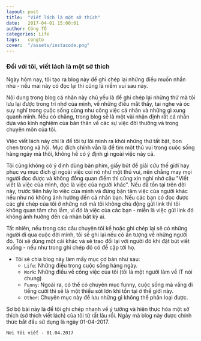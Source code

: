 ```yaml
---
layout: post
title:  "Viết lách là một sở thích"
date:   2017-04-01 15:00:01
author: Công TÔ
categories: Life
tags:	congto
cover:  "/assets/instacode.png"
---
```


<h3>Đối với tôi, viết lách là một sở thích</h3>

Ngày hôm nay, tôi tạo ra blog này để ghi chép lại những điều muốn nhắn nhủ - nếu mai này có đọc lại thì cũng là niềm vui sau này.

Nội dung trong blog cá nhân này chủ yếu là để ghi chép lại những thứ mà tôi lưu lại được trong trí nhớ của mình, về những điều mắt thấy, tai nghe và óc suy nghĩ trong cuộc sống cũng như công việc cá nhân và những gì xung quanh mình. Nếu có chăng, trong blog sẽ là một vài nhận định rất cá nhân dựa vào kinh nghiệm của bản thân về các sự việc đời thường và trong chuyên môn của tôi.

Việc viết lách này chỉ là để tôi tự lôi mình ra khỏi những thứ tất bật, bon chen trong xã hội. Mục đích chính vẫn là để tìm một thú vui trong cuộc sống hàng ngày mà thôi, không hề có ý định gì ngoài việc này cả. 

Tôi cũng không có ý định dùng bàn phím, giấy bút để giải cứu thế giới hay phục vụ mục đích gì ngoài việc coi nó như một thú vui, nên chẳng may mọi người đọc được và không đồng quan điểm thì cũng xin nghi nhớ câu "Viết viết là việc của mình, đọc là việc của người khác". Nếu đã tồn tại trên đời này, trước tiên hãy lo việc của mình và đừng bận tâm việc của người khác nếu như nó không ảnh hưởng đến cá nhân bạn. Nếu các bạn có đọc được các ghi chép của tôi ở những nơi mà tôi không chủ động gửi link thì tôi không quan tâm cho lắm, vì đó là việc của các bạn - miễn là việc gửi link đó không ảnh hưởng đến cá nhân bất kỳ ai.

Tất nhiên, nếu trong các câu chuyện tôi kể hoặc ghi chép lại sẽ có những người đi qua cuộc đời mình, tôi sẽ ghi lại nếu có ấn tượng về những người đó. Tôi sẽ dùng một cái khác và sẽ trao đổi lại với người đó khi đặt bút viết xuống - nếu như trong ghi chép đó có đề cập tới họ.

- Tôi sẽ chia blog này làm mấy mục cơ bản như sau: 
    - `Life`: Những điều trong cuộc sống hàng ngày.
    - `Work`: Những điều về công việc của tôi (tôi là một người làm về IT nói chung)
    - `Funny`: Ngoài ra, có thể có chuyên mục funny, cuộc sống mà vắng đi tiếng cười thì sẽ là một thiếu sót lớn khi tồn tại ở thế giới này.
    - `Other`: Chuyên mục này để lưu những gì không thể phân loại được.

    
Sơ bộ bài này là để tôi ghi chép nhanh về ý tưởng và hiện thực hóa một sở thích (sở thích viết lách) của tôi từ rất lâu rồi. Ngày mà blog này được chính thức bắt đầu sử dụng là ngày 01-04-2017.

`Nơi tôi viết - 01.04.2017`